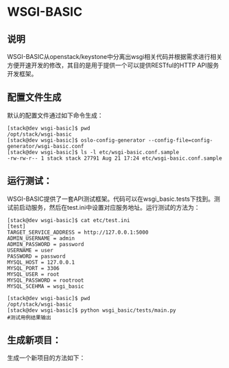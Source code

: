 # WSGI-BASIC

## 说明

WSGI-BASIC从openstack/keystone中分离出wsgi相关代码并根据需求进行相关方便开速开发的修改，其目的是用于提供一个可以提供RESTful的HTTP API服务开发框架。

## 配置文件生成

默认的配置文件通过如下命令生成：

```
[stack@dev wsgi-basic]$ pwd
/opt/stack/wsgi-basic
[stack@dev wsgi-basic]$ oslo-config-generator --config-file=config-generator/wsgi-basic.conf
[stack@dev wsgi-basic]$ ls -l etc/wsgi-basic.conf.sample
-rw-rw-r-- 1 stack stack 27791 Aug 21 17:24 etc/wsgi-basic.conf.sample
```

## 运行测试：

WSGI-BASIC提供了一套API测试框架。代码可以在wsgi_basic.tests下找到。测试前启动服务，然后在test.ini中设置对应服务地址。运行测试的方法为：

```
[stack@dev wsgi-basic]$ cat etc/test.ini
[test]
TARGET_SERVICE_ADDRESS = http://127.0.0.1:5000
ADMIN_USERNAME = admin
ADMIN_PASSWORD = password
USERNAME = user
PASSWORD = password
MYSQL_HOST = 127.0.0.1
MYSQL_PORT = 3306
MYSQL_USER = root
MYSQL_PASSWORD = rootroot
MYSQL_SCEHMA = wsgi_basic

[stack@dev wsgi-basic]$ pwd
/opt/stack/wsgi-basic
[stack@dev wsgi-basic]$ python wsgi_basic/tests/main.py
#测试用例结果输出
```

## 生成新项目：

生成一个新项目的方法如下：

```
```